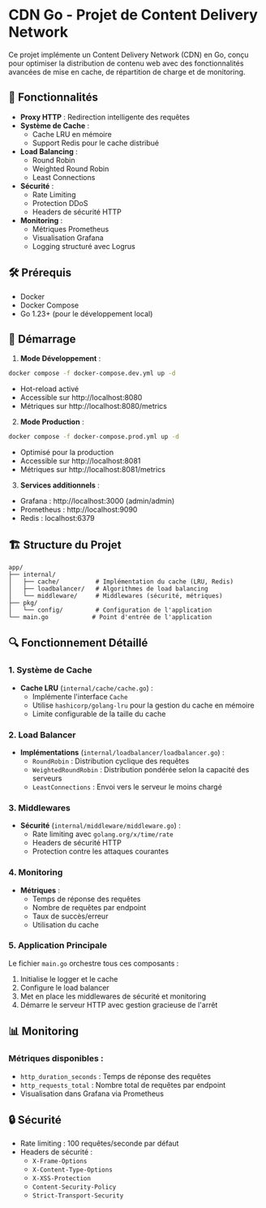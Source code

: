 # CDN Go - Projet de Content Delivery Network

Ce projet implémente un Content Delivery Network (CDN) en Go, conçu pour optimiser la distribution de contenu web avec des fonctionnalités avancées de mise en cache, de répartition de charge et de monitoring.

## 🚀 Fonctionnalités

- **Proxy HTTP** : Redirection intelligente des requêtes
- **Système de Cache** : 
  - Cache LRU en mémoire
  - Support Redis pour le cache distribué
- **Load Balancing** : 
  - Round Robin
  - Weighted Round Robin
  - Least Connections
- **Sécurité** :
  - Rate Limiting
  - Protection DDoS
  - Headers de sécurité HTTP
- **Monitoring** :
  - Métriques Prometheus
  - Visualisation Grafana
  - Logging structuré avec Logrus

## 🛠 Prérequis

- Docker
- Docker Compose
- Go 1.23+ (pour le développement local)

## 🚦 Démarrage

1. **Mode Développement** :
```bash
docker compose -f docker-compose.dev.yml up -d
```
- Hot-reload activé
- Accessible sur http://localhost:8080
- Métriques sur http://localhost:8080/metrics

2. **Mode Production** :
```bash
docker compose -f docker-compose.prod.yml up -d
```
- Optimisé pour la production
- Accessible sur http://localhost:8081
- Métriques sur http://localhost:8081/metrics

3. **Services additionnels** :
- Grafana : http://localhost:3000 (admin/admin)
- Prometheus : http://localhost:9090
- Redis : localhost:6379

## 🏗 Structure du Projet

```
app/
├── internal/
│   ├── cache/          # Implémentation du cache (LRU, Redis)
│   ├── loadbalancer/   # Algorithmes de load balancing
│   └── middleware/     # Middlewares (sécurité, métriques)
├── pkg/
│   └── config/         # Configuration de l'application
└── main.go            # Point d'entrée de l'application
```

## 🔍 Fonctionnement Détaillé

### 1. Système de Cache
- **Cache LRU** (`internal/cache/cache.go`) :
  - Implémente l'interface `Cache`
  - Utilise `hashicorp/golang-lru` pour la gestion du cache en mémoire
  - Limite configurable de la taille du cache

### 2. Load Balancer
- **Implémentations** (`internal/loadbalancer/loadbalancer.go`) :
  - `RoundRobin` : Distribution cyclique des requêtes
  - `WeightedRoundRobin` : Distribution pondérée selon la capacité des serveurs
  - `LeastConnections` : Envoi vers le serveur le moins chargé

### 3. Middlewares
- **Sécurité** (`internal/middleware/middleware.go`) :
  - Rate limiting avec `golang.org/x/time/rate`
  - Headers de sécurité HTTP
  - Protection contre les attaques courantes

### 4. Monitoring
- **Métriques** :
  - Temps de réponse des requêtes
  - Nombre de requêtes par endpoint
  - Taux de succès/erreur
  - Utilisation du cache

### 5. Application Principale
Le fichier `main.go` orchestre tous ces composants :
1. Initialise le logger et le cache
2. Configure le load balancer
3. Met en place les middlewares de sécurité et monitoring
4. Démarre le serveur HTTP avec gestion gracieuse de l'arrêt

## 📊 Monitoring

### Métriques disponibles :
- `http_duration_seconds` : Temps de réponse des requêtes
- `http_requests_total` : Nombre total de requêtes par endpoint
- Visualisation dans Grafana via Prometheus

## 🔒 Sécurité

- Rate limiting : 100 requêtes/seconde par défaut
- Headers de sécurité :
  - `X-Frame-Options`
  - `X-Content-Type-Options`
  - `X-XSS-Protection`
  - `Content-Security-Policy`
  - `Strict-Transport-Security`